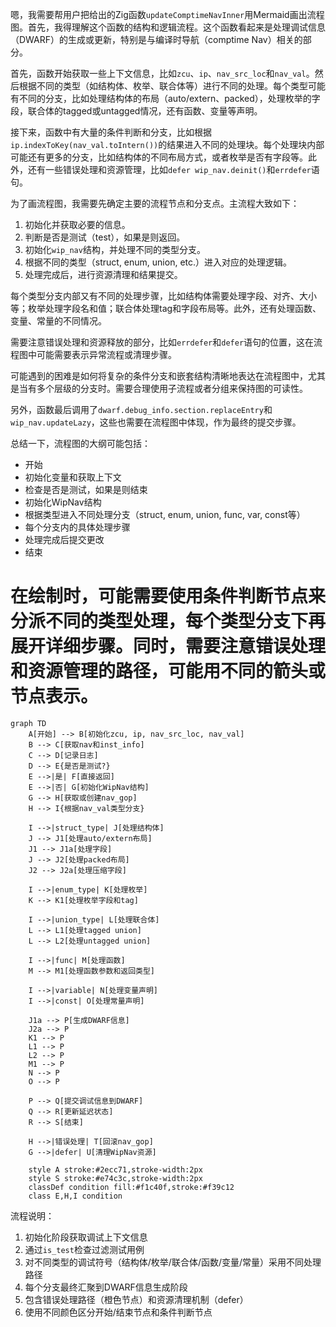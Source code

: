 嗯，我需要帮用户把给出的Zig函数`updateComptimeNavInner`用Mermaid画出流程图。首先，我得理解这个函数的结构和逻辑流程。这个函数看起来是处理调试信息（DWARF）的生成或更新，特别是与编译时导航（comptime Nav）相关的部分。

首先，函数开始获取一些上下文信息，比如`zcu`、`ip`、`nav_src_loc`和`nav_val`。然后根据不同的类型（如结构体、枚举、联合体等）进行不同的处理。每个类型可能有不同的分支，比如处理结构体的布局（auto/extern、packed），处理枚举的字段，联合体的tagged或untagged情况，还有函数、变量等声明。

接下来，函数中有大量的条件判断和分支，比如根据`ip.indexToKey(nav_val.toIntern())`的结果进入不同的处理块。每个处理块内部可能还有更多的分支，比如结构体的不同布局方式，或者枚举是否有字段等。此外，还有一些错误处理和资源管理，比如`defer wip_nav.deinit()`和`errdefer`语句。

为了画流程图，我需要先确定主要的流程节点和分支点。主流程大致如下：
1. 初始化并获取必要的信息。
2. 判断是否是测试（test），如果是则返回。
3. 初始化`wip_nav`结构，并处理不同的类型分支。
4. 根据不同的类型（struct, enum, union, etc.）进入对应的处理逻辑。
5. 处理完成后，进行资源清理和结果提交。

每个类型分支内部又有不同的处理步骤，比如结构体需要处理字段、对齐、大小等；枚举处理字段名和值；联合体处理tag和字段布局等。此外，还有处理函数、变量、常量的不同情况。

需要注意错误处理和资源释放的部分，比如`errdefer`和`defer`语句的位置，这在流程图中可能需要表示异常流程或清理步骤。

可能遇到的困难是如何将复杂的条件分支和嵌套结构清晰地表达在流程图中，尤其是当有多个层级的分支时。需要合理使用子流程或者分组来保持图的可读性。

另外，函数最后调用了`dwarf.debug_info.section.replaceEntry`和`wip_nav.updateLazy`，这些也需要在流程图中体现，作为最终的提交步骤。

总结一下，流程图的大纲可能包括：
- 开始
- 初始化变量和获取上下文
- 检查是否是测试，如果是则结束
- 初始化WipNav结构
- 根据类型进入不同处理分支（struct, enum, union, func, var, const等）
- 每个分支内的具体处理步骤
- 处理完成后提交更改
- 结束

在绘制时，可能需要使用条件判断节点来分派不同的类型处理，每个类型分支下再展开详细步骤。同时，需要注意错误处理和资源管理的路径，可能用不同的箭头或节点表示。
================================================
```mermaid
graph TD
    A[开始] --> B[初始化zcu, ip, nav_src_loc, nav_val]
    B --> C[获取nav和inst_info]
    C --> D[记录日志]
    D --> E{是否是测试?}
    E -->|是| F[直接返回]
    E -->|否| G[初始化WipNav结构]
    G --> H[获取或创建nav_gop]
    H --> I{根据nav_val类型分支}
    
    I -->|struct_type| J[处理结构体]
    J --> J1[处理auto/extern布局]
    J1 --> J1a[处理字段]
    J --> J2[处理packed布局]
    J2 --> J2a[处理压缩字段]
    
    I -->|enum_type| K[处理枚举]
    K --> K1[处理枚举字段和tag]
    
    I -->|union_type| L[处理联合体]
    L --> L1[处理tagged union]
    L --> L2[处理untagged union]
    
    I -->|func| M[处理函数]
    M --> M1[处理函数参数和返回类型]
    
    I -->|variable| N[处理变量声明]
    I -->|const| O[处理常量声明]
    
    J1a --> P[生成DWARF信息]
    J2a --> P
    K1 --> P
    L1 --> P
    L2 --> P
    M1 --> P
    N --> P
    O --> P
    
    P --> Q[提交调试信息到DWARF]
    Q --> R[更新延迟状态]
    R --> S[结束]
    
    H -->|错误处理| T[回滚nav_gop]
    G -->|defer| U[清理WipNav资源]
    
    style A stroke:#2ecc71,stroke-width:2px
    style S stroke:#e74c3c,stroke-width:2px
    classDef condition fill:#f1c40f,stroke:#f39c12
    class E,H,I condition
``` 

流程说明：
1. 初始化阶段获取调试上下文信息
2. 通过`is_test`检查过滤测试用例
3. 对不同类型的调试符号（结构体/枚举/联合体/函数/变量/常量）采用不同处理路径
4. 每个分支最终汇聚到DWARF信息生成阶段
5. 包含错误处理路径（橙色节点）和资源清理机制（defer）
6. 使用不同颜色区分开始/结束节点和条件判断节点